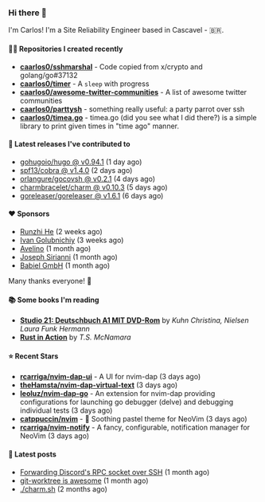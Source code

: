 ### Hi there 👋

I'm Carlos! I'm a Site Reliability Engineer based in Cascavel - 🇧🇷.

#### 👨‍💻 Repositories I created recently
- **[caarlos0/sshmarshal](https://github.com/caarlos0/sshmarshal)** - Code copied from x/crypto and golang/go#37132
- **[caarlos0/timer](https://github.com/caarlos0/timer)** - A `sleep` with progress
- **[caarlos0/awesome-twitter-communities](https://github.com/caarlos0/awesome-twitter-communities)** - A list of awesome twitter communities
- **[caarlos0/parttysh](https://github.com/caarlos0/parttysh)** - something really useful: a party parrot over ssh
- **[caarlos0/timea.go](https://github.com/caarlos0/timea.go)** - timea.go (did you see what I did there?) is a simple library to print given times in &#34;time ago&#34; manner.

#### 🚀 Latest releases I've contributed to


- [gohugoio/hugo @ v0.94.1](https://github.com/gohugoio/hugo/releases/tag/v0.94.1) (1 day ago)
- [spf13/cobra @ v1.4.0](https://github.com/spf13/cobra/releases/tag/v1.4.0) (2 days ago)
- [orlangure/gocovsh @ v0.2.1](https://github.com/orlangure/gocovsh/releases/tag/v0.2.1) (4 days ago)
- [charmbracelet/charm @ v0.10.3](https://github.com/charmbracelet/charm/releases/tag/v0.10.3) (5 days ago)
- [goreleaser/goreleaser @ v1.6.1](https://github.com/goreleaser/goreleaser/releases/tag/v1.6.1) (6 days ago)

#### ❤️ Sponsors
- [Runzhi He](https://github.com/12f23eddde) (2 weeks ago)
- [Ivan Golubnichiy](https://github.com/h1kkan) (3 weeks ago)
- [Avelino](https://github.com/avelino) (1 month ago)
- [Joseph Sirianni](https://github.com/jsirianni) (1 month ago)
- [Babiel GmbH](https://github.com/babiel) (1 month ago)

Many thanks everyone! 🙏

#### 📚 Some books I'm reading
- **[Studio 21: Deutschbuch A1 MIT DVD-Rom](https://www.goodreads.com/book/show/25495148-studio-21)** by _Kuhn Christina, Nielsen Laura Funk Hermann_
- **[Rust in Action](https://www.goodreads.com/book/show/45731908-rust-in-action)** by _T.S. McNamara_

#### ⭐ Recent Stars


- **[rcarriga/nvim-dap-ui](https://github.com/rcarriga/nvim-dap-ui)** - A UI for nvim-dap (3 days ago)
- **[theHamsta/nvim-dap-virtual-text](https://github.com/theHamsta/nvim-dap-virtual-text)** (3 days ago)
- **[leoluz/nvim-dap-go](https://github.com/leoluz/nvim-dap-go)** - An extension for nvim-dap providing configurations for launching go debugger (delve) and debugging individual tests (3 days ago)
- **[catppuccin/nvim](https://github.com/catppuccin/nvim)** - 🍨 Soothing pastel theme for NeoVim (3 days ago)
- **[rcarriga/nvim-notify](https://github.com/rcarriga/nvim-notify)** - A fancy, configurable, notification manager for NeoVim (3 days ago)

#### 📄 Latest posts
- [Forwarding Discord&#39;s RPC socket over SSH](https://carlosbecker.com/posts/discord-rpc-ssh/) (1 month ago)
- [git-worktree is awesome](https://carlosbecker.com/posts/git-worktrees/) (1 month ago)
- [./charm.sh](https://carlosbecker.com/posts/charm/) (2 months ago)
